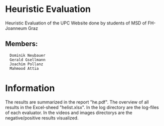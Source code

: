 # Heuristic Evaluation
Heuristic Evaluation of the UPC Website done by students of MSD of FH-Joanneum Graz
  ## Members:
      Dominik Neubauer
      Gerald Gsellmann
      Joachim Pollanz
      Mahmood Attia
      
# Information
  The results are summarized in the report "he.pdf". 
  The overview of all results in the Excel-sheed "helist.xlsx". 
  In the log directory are the log-files of each evaluator. 
  In the videos and images directorys are the negative/positive results visualized.

